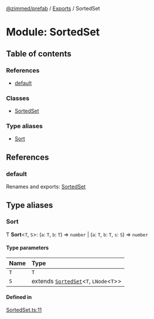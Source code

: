 [@zimmed/prefab](../README.md) / [Exports](../modules.md) / SortedSet

# Module: SortedSet

## Table of contents

### References

- [default](SortedSet.md#default)

### Classes

- [SortedSet](../classes/SortedSet.SortedSet-1.md)

### Type aliases

- [Sort](SortedSet.md#sort)

## References

### default

Renames and exports: [SortedSet](../classes/SortedSet.SortedSet-1.md)

## Type aliases

### Sort

Ƭ **Sort**<`T`, `S`\>: (`a`: `T`, `b`: `T`) => `number` \| (`a`: `T`, `b`: `T`, `s`: `S`) => `number`

#### Type parameters

| Name | Type |
| :------ | :------ |
| `T` | `T` |
| `S` | extends [`SortedSet`](../classes/SortedSet.SortedSet-1.md)<`T`, `LNode`<`T`\>\> |

#### Defined in

[SortedSet.ts:11](https://github.com/zimmed/prefab/blob/5b06828/src/SortedSet.ts#L11)
